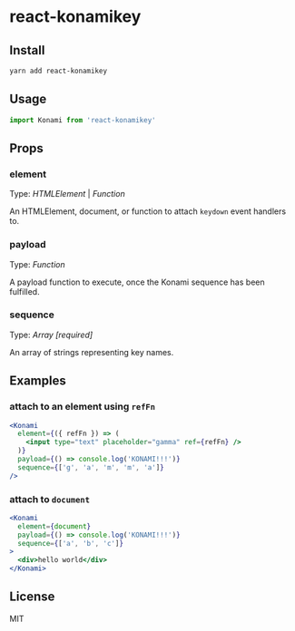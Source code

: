 # react-konamikey

## Install

```bash
yarn add react-konamikey
```

## Usage
```jsx
import Konami from 'react-konamikey'
```

## Props

### element

Type: _HTMLElement_ | _Function_

An HTMLElement, document, or function to attach `keydown` event handlers to.

### payload

Type: _Function_

A payload function to execute, once the Konami sequence has been fulfilled.

### sequence

Type: _Array [required]_

An array of strings representing key names.

## Examples

### attach to an element using `refFn`

```jsx
<Konami
  element={({ refFn }) => (
    <input type="text" placeholder="gamma" ref={refFn} />
  )}
  payload={() => console.log('KONAMI!!!')}
  sequence={['g', 'a', 'm', 'm', 'a']}
/>
```

### attach to `document`

```jsx
<Konami
  element={document}
  payload={() => console.log('KONAMI!!!')}
  sequence={['a', 'b', 'c']}
>
  <div>hello world</div>
</Konami>
```

## License

MIT